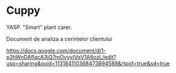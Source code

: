# Cuppy
YASP. "Smart" plant carer.


Document de analiza a cerintelor clientului

https://docs.google.com/document/d/1-p3hWnDAfIacA3iQ7mOvyylVqV1A6ozL/edit?usp=sharing&ouid=113184110368473894588&rtpof=true&sd=true
